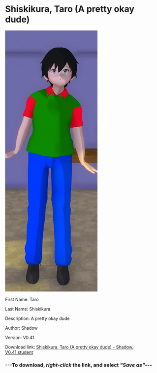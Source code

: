 # Shiskikura, Taro (A pretty okay dude)

<img src = "https://raw.githubusercontent.com/Arbiter1223/Daigaku-Gurashi-Custom-Students/master/Students/Files/Shiskikura%2C%20Taro%20(A%20pretty%20okay%20dude).png">

First Name: Taro

Last Name: Shiskikura

Description: A pretty okay dude

Author: Shadow

Version: V0.41

Download link: <a href="https://raw.githubusercontent.com/Arbiter1223/Daigaku-Gurashi-Custom-Students/master/Students/Files/Shiskikura%2C%20Taro%20(A%20pretty%20okay%20dude)%20-%20Shadow%2C%20V0.41.student">Shiskikura, Taro (A pretty okay dude) - Shadow, V0.41.student</a>

### ---**To download, _right-click_ the link, and select _"Save as"_**---

